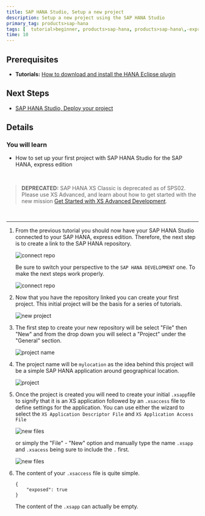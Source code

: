 ```yaml
---
title: SAP HANA Studio, Setup a new project
description: Setup a new project using the SAP HANA Studio
primary_tag: products>sap-hana
tags: [  tutorial>beginner, products>sap-hana, products>sap-hana\,-express-edition , products>sap-hana-studio ]
time: 10
---
```

## Prerequisites  
 - **Tutorials:** [How to download and install the HANA Eclipse plugin](https://www.sap.com/developer/tutorials/hxe-howto-eclipse.html)

## Next Steps
 - [SAP HANA Studio, Deploy your project](https://www.sap.com/developer/tutorials/studio-deploy-project.html)

## Details
### You will learn  
  - How to set up your first project with SAP HANA Studio for the SAP HANA, express edition

&nbsp;
> **DEPRECATED:** SAP HANA XS Classic is deprecated as of SPS02. Please use XS Advanced, and learn about how to get started with the new mission [Get Started with XS Advanced Development](https://www.sap.com/developer/missions/xsa-get-started.html).

&nbsp;


---

1. From the previous tutorial you should now have your SAP HANA Studio connected to your SAP HANA, express edition. Therefore, the next step is to create a link to the SAP HANA repository.

	![connect repo](0.png)

    Be sure to switch your perspective to the `SAP HANA DEVELOPMENT` one. To make the next steps work properly.

	![connect repo](1a.png)

2. Now that you have the repository linked you can create your first project. This initial project will be the basis for a series of tutorials.

	![new project](1.png)

3. The first step to create your new repository will be select "File" then "New" and from the drop down you will select a "Project" under the "General" section.

	![project name](2.png)

4. The project name will be `mylocation` as the idea behind this project will be a simple SAP HANA application around geographical location.

	![project](3.png)

5. Once the project is created you will need to create your initial `.xsapp`file to signify that it is an XS application followed by an `.xsaccess` file to define settings for the application. You can use either the wizard to select the `XS Application Descriptor File` and `XS Application Access File`

	![new files](7.png)

	or simply the "File" - "New" option and manually type the name `.xsapp` and `.xsacess` being sure to include the `.` first.

	![new files](4.png)

6. The content of your `.xsaccess` file is quite simple.

	```
	{
		"exposed": true
	}
	```

	The content of the `.xsapp` can actually be empty.
